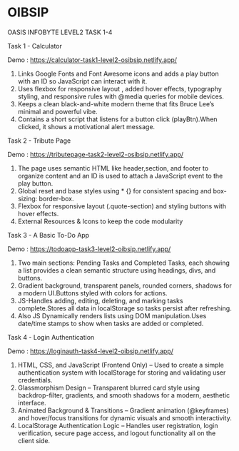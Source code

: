 # OIBSIP
OASIS INFOBYTE LEVEL2 TASK 1-4

Task 1 - Calculator 

Demo : https://calculator-task1-level2-osibsip.netlify.app/
1) Links Google Fonts and Font Awesome icons and adds a play button with an ID so JavaScript can interact with it.
2) Uses flexbox for responsive layout , added hover effects, typography styling, and responsive rules with @media queries for mobile devices.
3) Keeps a clean black-and-white modern theme that fits Bruce Lee’s minimal and powerful vibe.
4) Contains a short script that listens for a button click (playBtn).When clicked, it shows a motivational alert message.

Task 2 - Tribute Page

Demo : https://tributepage-task2-level2-osibsip.netlify.app/
1) The page uses semantic HTML like header,section, and footer to organize content and an ID is used to attach a JavaScript event to the play button.
2) Global reset and base styles using * {} for consistent spacing and box-sizing: border-box.
3) Flexbox for responsive layout (.quote-section) and styling buttons with hover effects.
4) External Resources & Icons to keep the code modularity

Task 3 - A Basic To-Do App

Demo : https://todoapp-task3-level2-oibsip.netlify.app/
1) Two main sections: Pending Tasks and Completed Tasks, each showing a list provides a clean semantic structure using headings, divs, and buttons.
2) Gradient background, transparent panels, rounded corners, shadows for a modern UI.Buttons styled with colors for actions.
3) JS-Handles adding, editing, deleting, and marking tasks complete.Stores all data in localStorage so tasks persist after refreshing.
4) Also JS Dynamically renders lists using DOM manipulation.Uses date/time stamps to show when tasks are added or completed.

Task 4 - Login Authentication

Demo : https://loginauth-task4-level2-oibsip.netlify.app/
1) HTML, CSS, and JavaScript (Frontend Only) – Used to create a simple authentication system with localStorage for storing and validating user credentials.
2) Glassmorphism Design – Transparent blurred card style using backdrop-filter, gradients, and smooth shadows for a modern, aesthetic interface.
3) Animated Background & Transitions – Gradient animation (@keyframes) and hover/focus transitions for dynamic visuals and smooth interactivity.
4) LocalStorage Authentication Logic – Handles user registration, login verification, secure page access, and logout functionality all on the client side.

